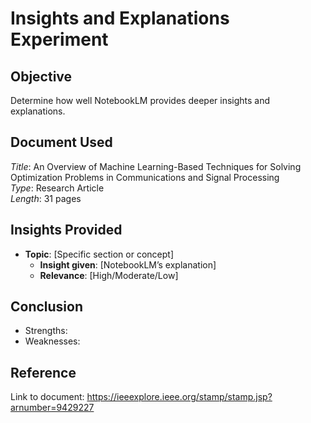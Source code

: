 # Insights and Explanations Experiment

## Objective
Determine how well NotebookLM provides deeper insights and explanations.

## Document Used
*Title*: An Overview of Machine Learning-Based
 Techniques for Solving Optimization
 Problems in Communications
 and Signal Processing  
*Type*: Research Article   
*Length*: 31 pages 

## Insights Provided
- **Topic**: [Specific section or concept]
  - **Insight given**: [NotebookLM’s explanation]
  - **Relevance**: [High/Moderate/Low]

## Conclusion
- Strengths:
- Weaknesses:

## Reference
Link to document: https://ieeexplore.ieee.org/stamp/stamp.jsp?arnumber=9429227
